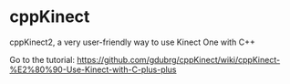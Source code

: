 # cppKinect
cppKinect2, a very user-friendly way to use Kinect One with C++

Go to the tutorial: https://github.com/gdubrg/cppKinect/wiki/cppKinect-%E2%80%90-Use-Kinect-with-C-plus-plus
